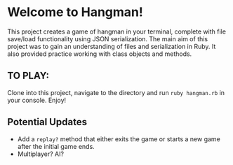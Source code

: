 # Welcome to Hangman!

This project creates a game of hangman in your terminal, complete with file save/load functionality using JSON serialization. The main aim of this project was to gain an understanding of files and serialization in Ruby. It also provided practice working with class objects and methods.

## TO PLAY: 
Clone into this project, navigate to the directory and run `ruby hangman.rb` in your console. 
Enjoy!

## Potential Updates
* Add a `replay?` method that either exits the game or starts a new game after the initial game ends.
* Multiplayer? AI?